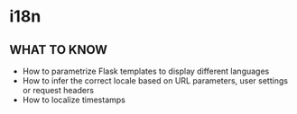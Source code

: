 # i18n

## WHAT TO KNOW

- How to parametrize Flask templates to display different languages
- How to infer the correct locale based on URL parameters, user settings or request headers
- How to localize timestamps
